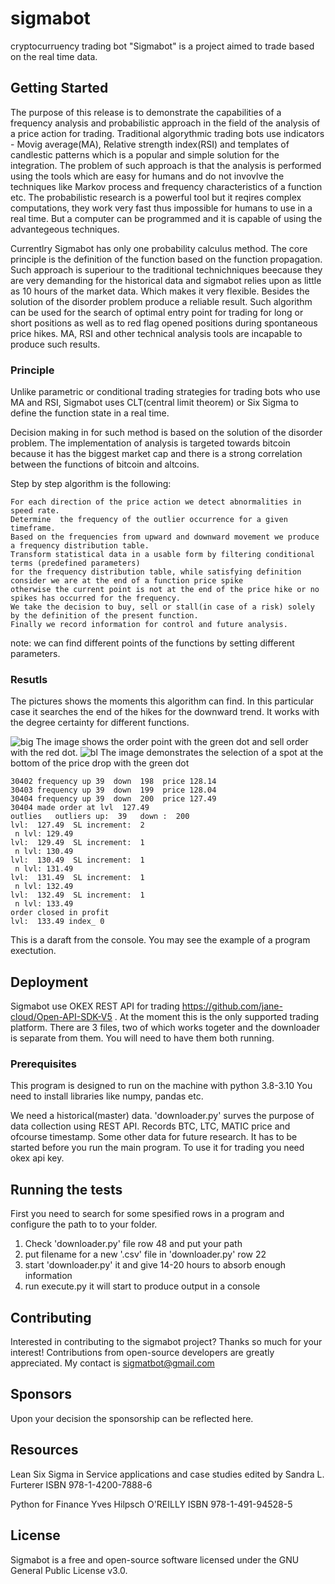 # sigmabot
cryptocurruency trading bot 
"Sigmabot" is a project aimed to trade based on the real time data.

## Getting Started

The purpose of this release is to demonstrate the capabilities of a frequency analysis and probabilistic approach 
in the field of the analysis of a price action for trading. Traditional algorythmic trading bots use indicators - Movig average(MA), Relative strength index(RSI) and templates of candlestic patterns which is a popular and simple solution for the integration.
The problem of such approach is that the analysis is performed using the tools which are easy for humans and do not invovlve the techniques like Markov process and frequency characteristics of a function etc.  The probabilistic research is a powerful tool but it reqires complex computations, they work very fast thus impossible for humans to use  in a real time. But a computer can be programmed and it is capable of using the advantegeous techniques.

Currentlry Sigmabot has only one probability calculus method.
The core principle is the definition of the function based on the function propagation. Such approach is superiour to the traditional technichniques beecause they are very demanding for the historical data and sigmabot relies upon as little as 10 hours of the market data. Which makes it very flexible. Besides the solution of the disorder problem produce a reliable result. 
Such algorithm can be used for the search of optimal entry point for trading for long or short positions as well as to red flag
opened positions during spontaneous price hikes. MA, RSI and other technical analysis tools are incapable to produce such results.

### Principle
Unlike parametric or conditional trading strategies for trading bots who use MA and RSI,
Sigmabot uses CLT(central limit theorem) or Six Sigma to define the function state in a real time.

Decision making in for such method is based on the solution of the disorder problem. 
The implementation of analysis  is targeted towards bitcoin because it has the biggest market cap and
there is a strong correlation between the functions of bitcoin and altcoins.

Step by step algorithm is the following:
```
For each direction of the price action we detect abnormalities in speed rate.
Determine  the frequency of the outlier occurrence for a given timeframe.
Based on the frequencies from upward and downward movement we produce a frequency distribution table.
Transform statistical data in a usable form by filtering conditional terms (predefined parameters) 
for the frequency distribution table, while satisfying definition consider we are at the end of a function price spike
otherwise the current point is not at the end of the price hike or no spikes has occurred for the frequency. 
We take the decision to buy, sell or stall(in case of a risk) solely by the definition of the present function.
Finally we record information for control and future analysis.
```
note: we can find different points of the functions by setting different parameters.

### Resutls
The pictures shows the moments this algorithm can find. 
In this particular case it searches the end of the hikes for the downward trend. 
It works  with the degree certainty for different functions. 

![big](https://user-images.githubusercontent.com/105378638/168127133-fec516ea-b691-4beb-8142-cd307b6b8d50.png)
The image shows the order point with the green dot and sell order with the red dot.
![bl](https://user-images.githubusercontent.com/105378638/168131764-a6e3222a-00bc-40c1-ab82-14925a027455.png)
The image demonstrates the selection of a spot at the bottom of the price drop with the green dot


```
30402 frequency up 39  down  198  price 128.14
30403 frequency up 39  down  199  price 128.04
30404 frequency up 39  down  200  price 127.49
30404 made order at lvl  127.49
outlies   outliers up:  39   down :  200
lvl:  127.49  SL increment:  2
 n lvl: 129.49
lvl:  129.49  SL increment:  1
 n lvl: 130.49
lvl:  130.49  SL increment:  1
 n lvl: 131.49
lvl:  131.49  SL increment:  1
 n lvl: 132.49
lvl:  132.49  SL increment:  1
 n lvl: 133.49
order closed in profit
lvl:  133.49 index_ 0
```
This is a daraft from the console. You may see the example of a program exectution.

## Deployment
Sigmabot use OKEX REST API for trading
https://github.com/jane-cloud/Open-API-SDK-V5 . At the moment this is the only supported trading platform. 
There are 3 files, two of which works togeter and the downloader is separate from them.
You will need to have them both running. 
### Prerequisites
This program is designed to run on the machine with python 3.8-3.10
You need to install libraries like numpy, pandas etc.

We need a historical(master) data. 'downloader.py' surves the purpose of data collection using REST API.
Records BTC, LTC, MATIC price and ofcourse timestamp. Some other data for future research.
It has to be started before you run the main program.
To use it for trading you need okex api key.

## Running the tests
First you need to search for some spesified rows in a program and configure 
the path to to your folder.
1) Check 'downloader.py'  file row 48 and put your path
2) put filename for a new '.csv' file in 'downloader.py' row 22
3) start  'downloader.py' it and give 14-20 hours to absorb enough information
4) run execute.py it will start to produce output in a console

## Contributing
Interested in contributing to the sigmabot project? Thanks so much for your interest! 
Contributions from open-source developers are greatly appreciated. My contact is sigmatbot@gmail.com

## Sponsors
Upon your decision the sponsorship can be reflected here.

## Resources
Lean Six Sigma in Service applications and case studies edited by Sandra L. Furterer ISBN 978-1-4200-7888-6

Python for Finance Yves Hilpsch O'REILLY ISBN 978-1-491-94528-5

## License
Sigmabot is a free and open-source software licensed under the GNU General Public License v3.0. 


